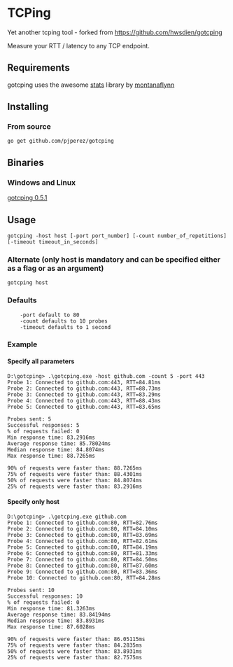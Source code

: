# TCPing
Yet another tcping tool - forked from https://github.com/hwsdien/gotcping

Measure your RTT / latency to any TCP endpoint.

## Requirements

gotcping uses the awesome [stats](https://github.com/montanaflynn/stats)  library by [montanaflynn](https://github.com/montanaflynn) 

## Installing
### From source

    go get github.com/pjperez/gotcping

## Binaries

### Windows and Linux

[gotcping 0.5.1](https://github.com/pjperez/gotcping/releases/tag/0.5.1)

## Usage

    gotcping -host host [-port port_number] [-count number_of_repetitions] [-timeout timeout_in_seconds]

### Alternate (only host is mandatory and can be specified either as a flag or as an argument)

    gotcping host

### Defaults

        -port default to 80
        -count defaults to 10 probes
        -timeout defaults to 1 second

### Example

#### Specify all parameters

    D:\gotcping> .\gotcping.exe -host github.com -count 5 -port 443
    Probe 1: Connected to github.com:443, RTT=84.81ms
    Probe 2: Connected to github.com:443, RTT=88.73ms
    Probe 3: Connected to github.com:443, RTT=83.29ms
    Probe 4: Connected to github.com:443, RTT=88.43ms
    Probe 5: Connected to github.com:443, RTT=83.65ms

    Probes sent: 5
    Successful responses: 5
    % of requests failed: 0
    Min response time: 83.2916ms
    Average response time: 85.78024ms
    Median response time: 84.8074ms
    Max response time: 88.7265ms

    90% of requests were faster than: 88.7265ms
    75% of requests were faster than: 88.4301ms
    50% of requests were faster than: 84.8074ms
    25% of requests were faster than: 83.2916ms

#### Specify only host

    D:\gotcping> .\gotcping.exe github.com
    Probe 1: Connected to github.com:80, RTT=82.76ms
    Probe 2: Connected to github.com:80, RTT=84.10ms
    Probe 3: Connected to github.com:80, RTT=83.69ms
    Probe 4: Connected to github.com:80, RTT=82.61ms
    Probe 5: Connected to github.com:80, RTT=84.19ms
    Probe 6: Connected to github.com:80, RTT=81.33ms
    Probe 7: Connected to github.com:80, RTT=84.50ms
    Probe 8: Connected to github.com:80, RTT=87.60ms
    Probe 9: Connected to github.com:80, RTT=83.36ms
    Probe 10: Connected to github.com:80, RTT=84.28ms

    Probes sent: 10
    Successful responses: 10
    % of requests failed: 0
    Min response time: 81.3263ms
    Average response time: 83.84194ms
    Median response time: 83.8931ms
    Max response time: 87.6028ms

    90% of requests were faster than: 86.05115ms
    75% of requests were faster than: 84.2835ms
    50% of requests were faster than: 83.8931ms
    25% of requests were faster than: 82.7575ms
